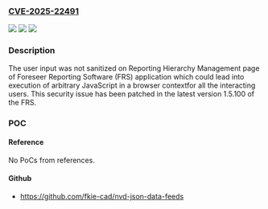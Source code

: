 ### [CVE-2025-22491](https://cve.mitre.org/cgi-bin/cvename.cgi?name=CVE-2025-22491)
![](https://img.shields.io/static/v1?label=Product&message=Foreseer%20Reporting%20Software%20(FRS)&color=blue)
![](https://img.shields.io/static/v1?label=Version&message=0%3C%201.5.100%20&color=brighgreen)
![](https://img.shields.io/static/v1?label=Vulnerability&message=CWE-20%20Improper%20Input%20Validation&color=brighgreen)

### Description

The user input was not sanitized on Reporting Hierarchy Management page of Foreseer Reporting Software (FRS) application which could lead into execution of arbitrary JavaScript in a browser contextfor all the interacting users. This security issue has been patched in the latest version 1.5.100 of the FRS.

### POC

#### Reference
No PoCs from references.

#### Github
- https://github.com/fkie-cad/nvd-json-data-feeds

